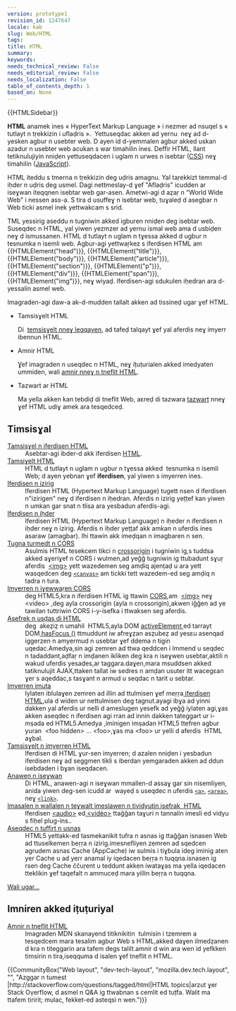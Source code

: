 ```yaml
---
version: prototype1
revision_id: 1247647
locale: kab
slug: Web/HTML
tags: 
title: HTML
summary: 
keywords: 
needs_technical_review: False
needs_editorial_review: False
needs_localization: False
table_of_contents_depth: 1
based_on: None
---
```

<div>{{HTMLSidebar}}</div>

<p><strong>HTML</strong>&nbsp;anamek ines « HyperText Markup Language » i nezmer ad nsuqel s « tutlayt n tṛekkizin i uflaḍris ».&nbsp; Yettuseqdac akken ad yernu&nbsp; neɣ ad d-yesken agbur n usebter web. D ayen id d-yemmalen agbur akked uskan azadur n usebter web acukan s war timahilin ines. Deffir HTML, llant tetiknulujiyin nniḍen yettuseqdacen i uglam n urwes n isebtar (<a href="/en-US/docs/Web/CSS">CSS</a>) neɣ timahilin (<a href="/en-US/docs/Web/JavaScript">JavaScript</a>).</p>

<p>HTML iteddu s tmerna n tṛekkizin deg uḍris amagnu. Yal taṛekkizt temmal-d iḥder n uḍris deg usmel. Dagi nettmeslay-d ɣef "Aflaḍris" icudden ar iseɣwan iteqqnen isebtar web gar-asen. Ametwi-agi d aẓaṛ n "World Wide Web" i nessen ass-a. S tira d usuffeɣ n isebtar web, tuɣaleḍ d asegbar n Web ticki asmel inek yettwakcam s srid.</p>

<p>TML yessirig aseddu n tugniwin akked igburen nniḍen deg isebtar web.<br />
 Suseqdec n HTML, yal yiwen yezmzer ad yernu ismal web ama d usbiḍen neɣ d ismussanen. HTML d tutlayt n uglam n tɣessa akked d ugbur n tesnumka n isemli web. Agbur-agi yettwaṛkez s iferdisen HTML am {{HTMLElement("head")}}, {{HTMLElement("title")}}, {{HTMLElement("body")}}, {{HTMLElement("article")}}, {{HTMLElement("section")}}, {{HTMLElement("p")}}, {{HTMLElement("div")}}, {{HTMLElement("span")}}, {{HTMLElement("img")}}, neɣ wiyaḍ. Iferdisen-agi sdukulen iḥedran ara d-yessalin asmel web.</p>

<p>Imagraden-agi daw-a ak-d-mudden tallalt akken ad tissineḍ ugar ɣef HTML.</p>

<section class="cleared" id="sect1">
<ul class="card-grid">
 <li><span>Tamsisɣelt HTML</span>

  <p>Di&nbsp; <a href="/en-US/docs/Web/HTML/Reference">temsisɣelt nneɣ leqqayen</a>, ad tafeḍ talqayt ɣef yal aferdis neɣ imyerr ibennun HTML.</p>
 </li>
 <li><span>Amnir HTML</span>
  <p>Ɣef imagraden n useqdec n HTML, neɣ iṭuṭurialen akked imedyaten ummiden, wali <a href="/en-US/docs/Web/Guide/HTML">amnir nneɣ n tneflit HTML</a>.</p>
 </li>
 <li><span>Tazwart ar HTML</span>
  <p>Ma yella akken kan tebdiḍ di tneflit Web, aɛreḍ di tazwara <a href="/en-US/docs/Web/Guide/HTML/Introduction">tazwart</a> nneɣ ɣef HTML udiɣ amek ara tesqedceḍ.</p>
 </li>
</ul>

<div class="row topicpage-table">
<div class="section">
<h2 class="Documentation" id="Timsisɣal">Timsisɣal</h2>

<dl>
 <dt class="landingPageList"><a href="/en-US/docs/Web/HTML/Element">Tamsisɣel n iferdisen HTML</a></dt>
 <dd class="landingPageList">Asebtar-agi ibder-d akk iferdisen <a class="glossaryLink" href="/en-US/docs/Glossary/HTML">HTML</a>.</dd>
 <dt class="landingPageList"><a href="/en-US/docs/Web/HTML/Reference">Tamsiɣelt HTML</a></dt>
 <dd class="landingPageList">HTML d tutlayt n uglam n ugbur n tɣessa akked&nbsp; tesnumka n isemli Web; d ayen yebnan ɣef <strong>iferdisen</strong>, yal yiwen s imyerren ines.</dd>
 <dt class="landingPageList"><a href="/en-US/docs/Web/HTML/Inline_elements">Iferdisen n izirig</a></dt>
 <dd class="landingPageList">Iferdisen HTML (Hypertext Markup Language) tugett nsen d iferdisen n"izirigen" neɣ d iferdisen n iḥedran. Aferdis n izirig yeṭṭef kan yiwen n umkan gar snat n tlisa ara yesbadun aferdis-agi.</dd>
 <dt class="landingPageList"><a href="/en-US/docs/Web/HTML/Block-level_elements">Iferdisen n iḥder</a></dt>
 <dd class="landingPageList">Iferdisen HTML (Hypertext Markup Language) n iḥeder n iferdisen n iḥder neɣ n izirig. Aferdis n iḥder yeṭṭaf akk amkan n uferdis ines asaraw (amagbar). Ihi ttawin akk imeḍqan n imagbaren n sen.</dd>
 <dt class="landingPageList"><a href="/en-US/docs/Web/HTML/CORS_enabled_image">Tugna turmedt n CORS </a></dt>
 <dd class="landingPageList">Asulmis HTML tesekcem tikci n <a charset="https://developer.mozilla.org/en-US/docs/Web/HTML/Element/img#attr-crossorigin" href="https://developer.mozilla.org/en-US/docs/Web/HTML/Element/img#attr-crossorigin">crossorigin</a> i tugniwin ig,s tuddsa akked aɣeriɣef n CORS i wulmen,ad yeǧǧ tugniwin ig ttubadunt sɣuṛ aferdis&nbsp; <a charset="https://developer.mozilla.org/en-US/docs/Web/HTML/Element/img" href="https://developer.mozilla.org/en-US/docs/Web/HTML/Element/img">&lt;img&gt;</a> yett wazedemen seg amḍiq ajenṭaḍ u ara yett wasqedcen deg <a href="https://developer.mozilla.org/en-US/docs/Web/HTML/Element/canvas" title="Use the HTML &lt;canvas&gt; element with the canvas scripting API to draw graphics and animations."><code>&lt;canvas&gt;</code></a> am tickki tett wazedem-ed seg amḍiq n tadra n tura.</dd>
 <dt class="landingPageList"><a href="/en-US/docs/Web/HTML/CORS_settings_attributes">Imyerren n iɣewwaṛen CORS</a></dt>
 <dd class="landingPageList">deg HTML5,kra n iferdisen HTML ig ttawin <a href="/fr/docs/HTTP/Access_control_CORS">CORS</a>,am&nbsp; <a charset="https://developer.mozilla.org/en-US/docs/Web/HTML/Element/img" href="https://developer.mozilla.org/en-US/docs/Web/HTML/Element/img">&lt;img&gt;</a> neɣ &lt;video&gt; ,deg ayla crossorigin (ayla n crossorigin),akwen iǧǧen ad ye tawilan tuttriwin CORS i-y-isefka i ttwaksen seg aferdis.</dd>
 <dt class="landingPageList"><a href="/en-US/docs/Web/HTML/Focus_management_in_HTML">Asefrek n usḍas di HTML</a></dt>
 <dd class="landingPageList">deg&nbsp; akeẓiẓ n umahil&nbsp; HTML5,ayla DOM <a charset="https://developer.mozilla.org/en-US/docs/Web/API/Document/activeElement" href="https://developer.mozilla.org/en-US/docs/Web/API/Document/activeElement">activeElement </a>ed tarrayt&nbsp; DOM<a charset="https://developer.mozilla.org/en-US/docs/Web/API/Document/hasFocus" href="https://developer.mozilla.org/en-US/docs/Web/API/Document/hasFocus"> hasFocus ()</a> ttmuddunt iw afreɣẓan asẓubeẓ ad yesɛu asenqad iggerzen n amyermud n usebtar ɣef ddema n tigin uqedac.Amedya,sin agi zemren ad ttwa qeddcen i lmmend u seqdec n tadaddant,aḍfaṛ n imḍanen ikliken deg kra n iseɣwen usebtar,aktili n wakud uferdis yesaḍes,ar taggara.daɣen,mara msuddsen akked tatiknulujit AJAX,ttaken tallat iw sedres n amḍan usuter itt wacegɛan ɣer s aqeddac,s tasɣant n armud u seqdac n tarit u sebtar.</dd>
 <dt class="landingPageList"><a href="/en-US/docs/Web/HTML/Global_attributes">Imyerren imuta</a></dt>
 <dd class="landingPageList">Iylaten iblulaɣen zemren ad illin ad ttulmisen ɣef meṛṛa<a charset="https://developer.mozilla.org/en-US/docs/Web/HTML/Element" href="https://developer.mozilla.org/en-US/docs/Web/HTML/Element"> iferdisen HTML</a>,ula d widen ur nettulmisen deg tagnut.ayagi ibɣa ad yinni dakken yal aferdis ur nelli d ameslugen yesefk ad yeǧǧ iylaten agi,ɣas akken aseqdec n iferdisen agi rran ad innin dakken tateggart ur i-mṣada ed HTML5.Amedya ,iminigen imṣadan HTML5 ttefren agbur yuran&nbsp; &lt;foo hidden&gt; ... &lt;foo&gt;,ɣas ma &lt;foo&gt; ur yelli d aferdis&nbsp; HTML aɣbal.</dd>
 <dt class="landingPageList"><a href="/en-US/docs/Web/HTML/Attributes">Tamsisɣelt n imyerren HTML</a></dt>
 <dd class="landingPageList">Iferdisen di HTML ɣur-sen imyerren; d azalen nniḍen i yesbadun iferdisen neɣ ad seggmen tikli s iberdan yemgaraden akken ad ddun isebdaden i bɣan iseqdacen.</dd>
 <dt class="landingPageList"><a href="/en-US/docs/Web/HTML/Link_types">Anawen n iseɣwan</a></dt>
 <dd class="landingPageList">Di HTML, anawen-agi n iseɣwan mmallen-d assaɣ gar sin nisemliyen, anida yiwen deg-sen icudd ar&nbsp; wayeḍ s useqdec n uferdis <a href="/en-US/docs/Web/HTML/Element/a"><code>&lt;a&gt;</code></a>, <a href="/en-US/docs/Web/HTML/Element/area"><code>&lt;area&gt;</code></a>, neɣ <a href="/en-US/docs/Web/HTML/Element/link"><code>&lt;link&gt;</code></a>.</dd>
 <dt class="landingPageList"><a href="/en-US/docs/Web/HTML/Supported_media_formats">Imasalen n wallalen n teɣwalt imeslawen n tividyutin isefrak&nbsp; HTML</a></dt>
 <dd class="landingPageList">Iferdisen <a charset="https://developer.mozilla.org/en-US/docs/Web/HTML/Element/audio" href="https://developer.mozilla.org/en-US/docs/Web/HTML/Element/audio">&lt;audio&gt;</a> ed<a charset="https://developer.mozilla.org/en-US/docs/Web/HTML/Element/video" href="https://developer.mozilla.org/en-US/docs/Web/HTML/Element/video"> &lt;vidéo&gt;</a> ttaǧǧan taɣuri n tannalin imesli ed vidyu s fiḥel plug-ins..</dd>
 <dt class="landingPageList"><a href="/en-US/docs/Web/HTML/Using_the_application_cache">Aseqdec n tuffirt n usnas</a></dt>
 <dd class="landingPageList">HTML5 yettakk-ed tasmekanikit tufra n asnas ig ttaǧǧan isnasen Web ad ttuselkemen beṛṛa n izirig.imesnefliyen zemren ad sqedcen agrudem asnas Cache (AppCache) iw sulmis i tiɣbula ideg iminig aten yer Cache u ad yerr anamal iy iqedacen beṛṛa n tuqqna.isnasen ig rsen deg Cache ččuṛent u teddunt akken iwataɣas ma yella iqedacen tteklikin ɣef taqefalt n ammuceḍ mara yillin beṛṛa n tuqqna.</dd>
</dl>

<p><span class="alllinks"><a href="/en-US/docs/tag/HTML">Wali ugar...</a></span></p>
</div>

<div class="section">
<h2 class="Tools" id="Tools" name="Tools">Imniren akked iṭuṭuriyal</h2>

<dl>
 <dt><a href="/en-US/docs/Web/Guide/HTML">Amnir n tneflit HTML</a></dt>
 <dd>Imagraden MDN skanayend titiknikitin&nbsp; tulmisin i tzemrem a tesqedcem mara tesalim agbur Web s HTML,akked daɣen ilmedẓanen d kra n titeggarin ara tafem degs talilt.amnir d win ara wen id yefkken timsirin n tira,iseqquma d isalen ɣef tneflit n HTML.</dd>
</dl>
</div>
</div>

<p>{{CommunityBox("Web layout", "dev-tech-layout", "mozilla.dev.tech.layout", "", "Azggar n tumest |http://stackoverflow.com/questions/tagged/html|HTML topics|arzut ɣer Stack Oγerflow, d asmel n Q&amp;A ig ttwabnan s cemlit ed tuṭfa. Walit ma ttafem tiririt; mulac, fekket-ed asteqsi n wen.")}}</p>
</section>

